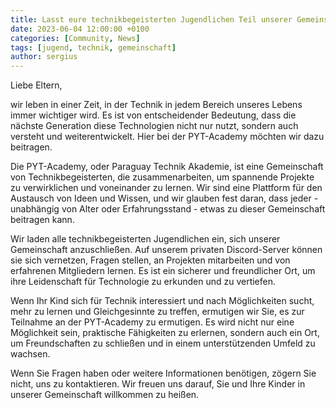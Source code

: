 ```yaml
---
title: Lasst eure technikbegeisterten Jugendlichen Teil unserer Gemeinschaft werden!
date: 2023-06-04 12:00:00 +0100
categories: [Community, News]
tags: [jugend, technik, gemeinschaft]
author: sergius
---
```


Liebe Eltern,

wir leben in einer Zeit, in der Technik in jedem Bereich unseres Lebens immer wichtiger wird. Es ist von entscheidender Bedeutung, dass die nächste Generation diese Technologien nicht nur nutzt, sondern auch versteht und weiterentwickelt. Hier bei der PYT-Academy möchten wir dazu beitragen.

Die PYT-Academy, oder Paraguay Technik Akademie, ist eine Gemeinschaft von Technikbegeisterten, die zusammenarbeiten, um spannende Projekte zu verwirklichen und voneinander zu lernen. Wir sind eine Plattform für den Austausch von Ideen und Wissen, und wir glauben fest daran, dass jeder - unabhängig von Alter oder Erfahrungsstand - etwas zu dieser Gemeinschaft beitragen kann.

Wir laden alle technikbegeisterten Jugendlichen ein, sich unserer Gemeinschaft anzuschließen. Auf unserem privaten Discord-Server können sie sich vernetzen, Fragen stellen, an Projekten mitarbeiten und von erfahrenen Mitgliedern lernen. Es ist ein sicherer und freundlicher Ort, um ihre Leidenschaft für Technologie zu erkunden und zu vertiefen.

Wenn Ihr Kind sich für Technik interessiert und nach Möglichkeiten sucht, mehr zu lernen und Gleichgesinnte zu treffen, ermutigen wir Sie, es zur Teilnahme an der PYT-Academy zu ermutigen. Es wird nicht nur eine Möglichkeit sein, praktische Fähigkeiten zu erlernen, sondern auch ein Ort, um Freundschaften zu schließen und in einem unterstützenden Umfeld zu wachsen.

Wenn Sie Fragen haben oder weitere Informationen benötigen, zögern Sie nicht, uns zu kontaktieren. Wir freuen uns darauf, Sie und Ihre Kinder in unserer Gemeinschaft willkommen zu heißen.
